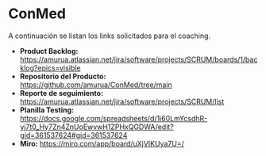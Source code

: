 # ConMed

A continuación se listan los links solicitados para el coaching.

* **Product Backlog:** https://amurua.atlassian.net/jira/software/projects/SCRUM/boards/1/backlog?epics=visible
* **Repositorio del Producto:** https://github.com/amurua/ConMed/tree/main
* **Reporte de seguimiento:** https://amurua.atlassian.net/jira/software/projects/SCRUM/list
* **Planilla Testing:** https://docs.google.com/spreadsheets/d/1i60LmYcsdhR-yj7t0_Hy7Zn4ZnUoEwvwH1ZPHxQGDWA/edit?gid=361537624#gid=361537624
* **Miro:** https://miro.com/app/board/uXjVIKUya7U=/
